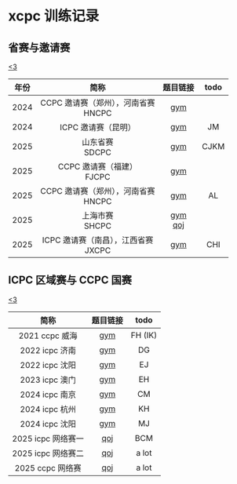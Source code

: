# xcpc 训练记录

## 省赛与邀请赛

[<3](/Invitational/)

|年份|简称|题目链接|todo|
|:-:|:-:|:-:|:-:|
|2024|CCPC 邀请赛（郑州），河南省赛<br>HNCPC|[gym](https://codeforces.com/gym/105158)|
|2024|ICPC 邀请赛（昆明）|[gym](https://codeforces.com/gym/105386)|JM
|2025|山东省赛 <br>SDCPC|[gym](https://codeforces.com/gym/105930)|CJKM
|2025|CCPC 邀请赛（福建）<br>FJCPC|[gym](https://codeforces.com/gym/105977)|
|2025|CCPC 邀请赛（郑州），河南省赛<br>HNCPC|[gym](https://codeforces.com/gym/105941)|AL
|2025|上海市赛 <br>SHCPC|[gym](https://codeforces.com/gym/105992) <br> [qoj](https://jiang.ly/contest/2238)|
|2025|ICPC 邀请赛（南昌），江西省赛 <br>JXCPC|[gym](https://codeforces.com/gym/105911)|CHI


## ICPC 区域赛与 CCPC 国赛

[<3](./Regional/)

|简称|题目链接|todo|
|:-:|:-:|:-:|
|2021 ccpc 威海|[gym](https://codeforces.com/gym/103428)|FH (IK)
|2022 icpc 济南|[gym](https://codeforces.com/gym/104076)|DG
|2022 icpc 沈阳|[gym](https://codeforces.com/gym/104160)|EJ
|2023 icpc 澳门|[gym](https://codeforces.com/gym/104891)|EH
|2024 icpc 南京|[gym](https://codeforces.com/gym/105484)|CM
|2024 icpc 杭州|[gym](https://codeforces.com/gym/105657)|KH
|2024 icpc 沈阳|[gym](https://codeforces.com/gym/105578)|MJ
|2025 icpc 网络赛一|[qoj](https://qoj.ac/contest/2513)|BCM
|2025 icpc 网络赛二|[qoj](https://qoj.ac/contest/2524)|a lot
|2025 ccpc 网络赛|[qoj](https://qoj.ac/contest/2534)|a lot
